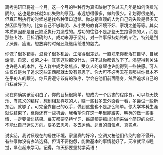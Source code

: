   离考完研已将近一个月。这一个月的种种行为真实映射了你过去几年是如何浪费光阴的，这也是你任就如此失败的原因。永远想得很多，做的很少。计划得很完美，但真正到执行的时候总是找各种借口退缩。你总是直观的人为自己的失败是很多天然因素导致的，比如自己不够聪明、从小受的教育环境不好、家境太差等等。其实本质原因都是自己缺乏执行力造成的。成功的往往不是那些天生跑得快的人，而是那些专注、目标明确的人。成功来源于坚持，对一件事保持始终的专注，特别是到了厌倦、疲惫，想放弃的时候还能继续前进的毅力。

  你做了很多错事，浪费了很多机会，生活得很差劲。一直以来你都活在自卑、自我煽情、自恋、虚荣之中。其实这些都没什么，只不过你都该放下了。渴望得到关注也许是人的本性，在人群中成为聚焦点，受众人的夸耀也许能得到一些快感。可人生仅仅是为了追求这些东西那就太没有意思了。你大可不必再去在意那些你根本不在乎的人的眼光，你只需遵守该有的秩序，学会在他们前面隐身，然后追求自己的目标就好了。

  现在你确实该活明白了。你的目标很简单，想成为一个厉害的程序员，可以每天快乐、有意义的编程，想到相互喜欢的人，赚一些钱多去外面看一看，多尝试一些新东西，就够了。可完全靠自己的双手，做到这些也不是那么简单。你大学本科生涯就快结束了，但你还有一些机会。我希望你在这一年里能踏实、明确的做一些事情，一定要做出结果。每天都要坚持学习，每周都要抓出时间来做个简短的总结，不能让自己迷失方向。要多去思考，多去运动。适当的自信点、真实点。

  说实话，我讨厌现在的居住环境，家里真的好冷，空调又被他们传染的舍不得开。有些事你没有办法选择，但请不要抱怨，能做基本的事情就好了。天冷就早点睡觉，早点起来学习。记得，每天都要坚持学英语！